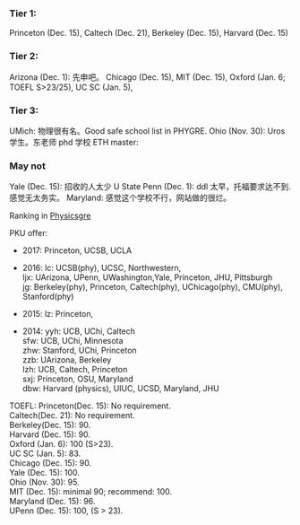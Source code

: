 ### Tier 1: 
Princeton (Dec. 15), Caltech (Dec. 21), Berkeley (Dec. 15), Harvard (Dec. 15)

### Tier 2: 
Arizona (Dec. 1): 先申吧。
Chicago (Dec. 15), 
MIT (Dec. 15),
Oxford (Jan. 6; TOEFL S>23/25), 
UC SC (Jan. 5), 

### Tier 3: 
UMich: 物理很有名。Good safe school list in PHYGRE.
Ohio (Nov. 30): Uros 学生。东老师 phd 学校
ETH master: 

### May not
Yale (Dec. 15): 招收的人太少
U State Penn (Dec. 1): ddl 太早，托福要求达不到. 感觉无太务实。
Maryland: 感觉这个学校不行，网站做的很烂。


Ranking in [Physicsgre](https://physicsgre.com/viewtopic.php?f=21&t=1536&p=12956&hilit=astro+Yale#p12956)

PKU offer: 
* 2017: Princeton, UCSB, UCLA 

* 2016: 
lc: UCSB(phy), UCSC, Northwestern,  
ljx: UArizona, UPenn, UWashington,Yale, Princeton, JHU, Pittsburgh  
jg: Berkeley(phy), Princeton, Caltech(phy), UChicago(phy), CMU(phy), Stanford(phy) 

* 2015:
lz: Princeton, 

* 2014:
yyh: UCB, UChi, Caltech  
sfw: UCB, UChi, Minnesota  
zhw: Stanford, UChi, Princeton  
zzb: UArizona, Berkeley  
lzh: UCB, Caltech, Princeton  
sxj: Princeton, OSU, Maryland  
dbw: Harvard (physics), UIUC, UCSD, Maryland, JHU




TOEFL:
Princeton(Dec. 15): No requirement.  
Caltech(Dec. 21): No requirement.  
Berkeley(Dec. 15): 90.  
Harvard (Dec. 15): 90.  
Oxford (Jan. 6): 100 (S>23).  
UC SC (Jan. 5): 83.  
Chicago (Dec. 15): 90.  
Yale (Dec. 15): 100.  
Ohio (Nov. 30): 95.  
MIT (Dec. 15): minimal 90; recommend: 100.  
Maryland (Dec. 15): 96.  
UPenn (Dec. 15): 100, (S > 23).  
